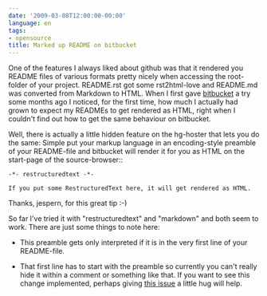 ```yaml
---
date: '2009-03-08T12:00:00-00:00'
language: en
tags:
- opensource
title: Marked up README on bitbucket
---
```



One of the features I always liked about github was that it rendered you
README files of various formats pretty nicely when accessing the root-folder
of your project. README.rst got some rst2html-love and README.md was converted
from Markdown to HTML. When I first gave [bitbucket][] a try some months ago I
noticed, for the first time, how much I actually had grown to expect my
READMEs to get rendered as HTML, right when I couldn't find out how to get the
same behaviour on bitbucket. 

Well, there is actually a little hidden feature on the hg-hoster that lets
you do the same: Simple put your markup language in an encoding-style preamble
of your README-file and bitbucket will render it for you as HTML on the
start-page of the source-browser::
    
    -*- restructuredtext -*-

    If you put some RestructuredText here, it will get rendered as HTML.

Thanks, jespern, for this great tip :-)

So far I've tried it with "restructuredtext" and "markdown" and both seem to
work. There are just some things to note here:

* This preamble gets only interpreted if it is in the very first line of your
  README-file.

* That first line has to start with the preamble so currently you can't really
  hide it within a comment or something like that. If you want to see this
  change implemented, perhaps giving [this issue][] a little hug will help.

[this issue]: http://bitbucket.org/jespern/bitbucket/issue/423/rest-readme-should-look-for-modeline-in-first-2
[bitbucket]: http://bitbucket.org/
